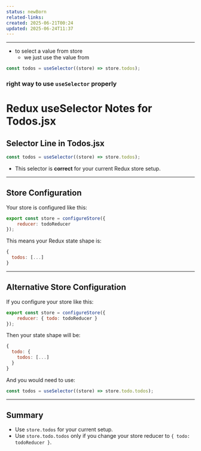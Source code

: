 ```yaml
---
status: newBorn
related-links: 
created: 2025-06-21T00:24
updated: 2025-06-24T11:37
---
```

---

- to select a value from store
	- we just use the value from 

```js
const todos = useSelector((store) => store.todos);
```

### right way to use `useSelector` properly

# Redux useSelector Notes for Todos.jsx

## Selector Line in Todos.jsx

```js
const todos = useSelector((store) => store.todos);
```

- This selector is **correct** for your current Redux store setup.

---

## Store Configuration

Your store is configured like this:

```js
export const store = configureStore({
    reducer: todoReducer
});
```

This means your Redux state shape is:

```js
{
  todos: [...]
}
```

---

## Alternative Store Configuration

If you configure your store like this:

```js
export const store = configureStore({
    reducer: { todo: todoReducer }
});
```

Then your state shape will be:

```js
{
  todo: {
    todos: [...]
  }
}
```

And you would need to use:

```js
const todos = useSelector((store) => store.todo.todos);
```

---

## Summary

- Use `store.todos` for your current setup.
- Use `store.todo.todos` only if you change your store reducer to `{ todo: todoReducer }`.